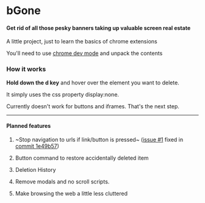 # bGone

#### Get rid of all those pesky banners taking up valuable screen real estate

A little project, just to learn the basics of chrome extensions

You'll need to use [chrome dev mode](https://developer.chrome.com/extensions/getstarted) and unpack the contents




### How it works

**Hold down the d key** and hover over the element you want to delete.

It simply uses the css property display:none.

Currently doesn't work for buttons and iframes. That's the next step.

******************************************************************************

#### Planned features
1) ~Stop navigation to urls if link/button is pressed~ ([issue #1](https://github.com/Hazetheai/bGone/issues/1) fixed in [commit 1e49b57](https://github.com/Hazetheai/bGone/commit/1e49b5745aa0be7911154753e97ceb8334065c0e))
   
2) Button command to restore accidentally deleted item

3) Deletion History

4) Remove modals and no scroll scripts.

5) Make browsing the web a little less cluttered
